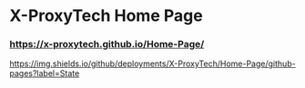 # X-ProxyTech Home Page

### https://x-proxytech.github.io/Home-Page/

https://img.shields.io/github/deployments/X-ProxyTech/Home-Page/github-pages?label=State
